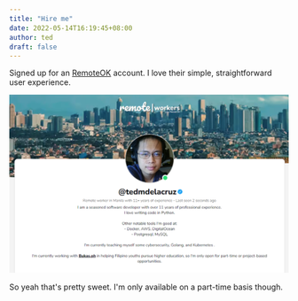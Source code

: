 ```yaml
---
title: "Hire me"
date: 2022-05-14T16:19:45+08:00
author: ted
draft: false 
---
```


Signed up for an [RemoteOK](https://remoteok.com/@tedmdelacruz) account. I love their simple, straightforward user experience.

![RemoteOK Profile](/remoteok.PNG)

So yeah that's pretty sweet. I'm only available on a part-time basis though.
